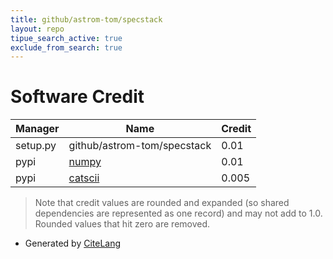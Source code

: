 ```yaml
---
title: github/astrom-tom/specstack
layout: repo
tipue_search_active: true
exclude_from_search: true
---
```

# Software Credit

|Manager|Name|Credit|
|-------|----|------|
|setup.py|github/astrom-tom/specstack|0.01|
|pypi|[numpy](https://www.numpy.org)|0.01|
|pypi|[catscii](https://pypi.org/project/catscii)|0.005|


> Note that credit values are rounded and expanded (so shared dependencies are represented as one record) and may not add to 1.0. Rounded values that hit zero are removed.


- Generated by [CiteLang](https://github.com/vsoch/citelang)
